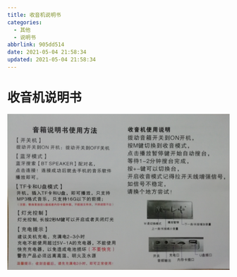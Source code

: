 ```yaml
---
title: 收音机说明书
categories:
  - 其他
  - 说明书
abbrlink: 905dd514
date: 2021-05-04 21:58:34
updated: 2021-05-04 21:58:34
---
```

<!-- Blog/Other/ProductManual/radio/ -->
# 收音机说明书
![说明书](https://raw.githubusercontent.com/lanlan2017/images/master/Blog/Other/ProductManual/radio/1.jpg)
